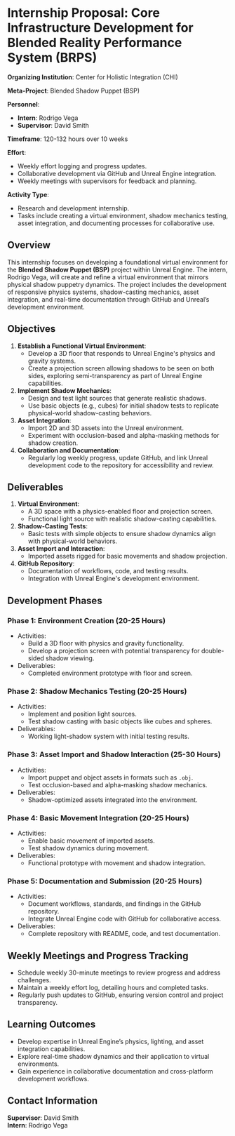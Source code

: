 # Internship Proposal: Core Infrastructure Development for Blended Reality Performance System (BRPS)

**Organizing Institution**: Center for Holistic Integration (CHI)  

**Meta-Project**: Blended Shadow Puppet (BSP)  

**Personnel**:  
- **Intern**: Rodrigo Vega  
- **Supervisor**: David Smith  

**Timeframe**: 120-132 hours over 10 weeks  

**Effort**:  
- Weekly effort logging and progress updates.  
- Collaborative development via GitHub and Unreal Engine integration.  
- Weekly meetings with supervisors for feedback and planning.  

**Activity Type**:  
- Research and development internship.  
- Tasks include creating a virtual environment, shadow mechanics testing, asset integration, and documenting processes for collaborative use.  

## Overview
This internship focuses on developing a foundational virtual environment for the **Blended Shadow Puppet (BSP)** project within Unreal Engine. The intern, Rodrigo Vega, will create and refine a virtual environment that mirrors physical shadow puppetry dynamics. The project includes the development of responsive physics systems, shadow-casting mechanics, asset integration, and real-time documentation through GitHub and Unreal’s development environment.

## Objectives
1. **Establish a Functional Virtual Environment**:
   - Develop a 3D floor that responds to Unreal Engine's physics and gravity systems.
   - Create a projection screen allowing shadows to be seen on both sides, exploring semi-transparency as part of Unreal Engine capabilities.
2. **Implement Shadow Mechanics**:
   - Design and test light sources that generate realistic shadows.
   - Use basic objects (e.g., cubes) for initial shadow tests to replicate physical-world shadow-casting behaviors.
3. **Asset Integration**:
   - Import 2D and 3D assets into the Unreal environment.
   - Experiment with occlusion-based and alpha-masking methods for shadow creation.
4. **Collaboration and Documentation**:
   - Regularly log weekly progress, update GitHub, and link Unreal development code to the repository for accessibility and review.

## Deliverables
1. **Virtual Environment**:
   - A 3D space with a physics-enabled floor and projection screen.
   - Functional light source with realistic shadow-casting capabilities.
2. **Shadow-Casting Tests**:
   - Basic tests with simple objects to ensure shadow dynamics align with physical-world behaviors.
3. **Asset Import and Interaction**:
   - Imported assets rigged for basic movements and shadow projection.
4. **GitHub Repository**:
   - Documentation of workflows, code, and testing results.
   - Integration with Unreal Engine's development environment.

## Development Phases

### Phase 1: Environment Creation (20-25 Hours)
- Activities:
  - Build a 3D floor with physics and gravity functionality.
  - Develop a projection screen with potential transparency for double-sided shadow viewing.
- Deliverables:
  - Completed environment prototype with floor and screen.

### Phase 2: Shadow Mechanics Testing (20-25 Hours)
- Activities:
  - Implement and position light sources.
  - Test shadow casting with basic objects like cubes and spheres.
- Deliverables:
  - Working light-shadow system with initial testing results.

### Phase 3: Asset Import and Shadow Interaction (25-30 Hours)
- Activities:
  - Import puppet and object assets in formats such as `.obj`.
  - Test occlusion-based and alpha-masking shadow mechanics.
- Deliverables:
  - Shadow-optimized assets integrated into the environment.

### Phase 4: Basic Movement Integration (20-25 Hours)
- Activities:
  - Enable basic movement of imported assets.
  - Test shadow dynamics during movement.
- Deliverables:
  - Functional prototype with movement and shadow integration.

### Phase 5: Documentation and Submission (20-25 Hours)
- Activities:
  - Document workflows, standards, and findings in the GitHub repository.
  - Integrate Unreal Engine code with GitHub for collaborative access.
- Deliverables:
  - Complete repository with README, code, and test documentation.

## Weekly Meetings and Progress Tracking
- Schedule weekly 30-minute meetings to review progress and address challenges.
- Maintain a weekly effort log, detailing hours and completed tasks.
- Regularly push updates to GitHub, ensuring version control and project transparency.

## Learning Outcomes
- Develop expertise in Unreal Engine’s physics, lighting, and asset integration capabilities.
- Explore real-time shadow dynamics and their application to virtual environments.
- Gain experience in collaborative documentation and cross-platform development workflows.

## Contact Information
**Supervisor**: David Smith  
**Intern**: Rodrigo Vega  
